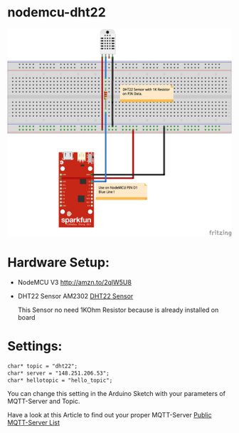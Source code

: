 # nodemcu-dht22

<img src="/NodeMCU-DHT22-Fritzing.png">

# Hardware Setup:

-  NodeMCU V3 <a href="http://amzn.to/2qlW5U8" target="_blank">http://amzn.to/2qlW5U8</a>
-  DHT22  Sensor AM2302 <a href="http://amzn.to/2rUhpQr" target="_blank">DHT22 Sensor</a>

   This Sensor no need 1KOhm Resistor because is already installed on board

# Settings:

```
char* topic = "dht22";
char* server = "148.251.206.53";
char* hellotopic = "hello_topic";
```

You can change this setting in the Arduino Sketch with your parameters of MQTT-Server and Topic.

Have a look at this Article to find out your proper MQTT-Server <a href="https://blog.unixweb.de/public-mqtt-server-liste/" target="_blank">Public MQTT-Server List</a>

